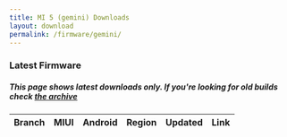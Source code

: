 ```yaml
---
title: MI 5 (gemini) Downloads
layout: download
permalink: /firmware/gemini/
---
```


### Latest Firmware
##### This page shows latest downloads only. If you're looking for old builds check [the archive](/archive/firmware/gemini/)


<div class="table-responsive-md" id="table-wrapper">
<table id="firmware" class="compact table table-striped table-hover table-sm">
    <thead class="thead-dark">
        <tr>
            <th>Branch</th>
            <th>MIUI</th>
            <th>Android</th>
            <th>Region</th>
            <th>Updated</th>
            <th>Link</th>
        </tr>
    </thead>
    <script>loadFirmwareDownloads('gemini', 'latest')</script>
</table>
</div>
